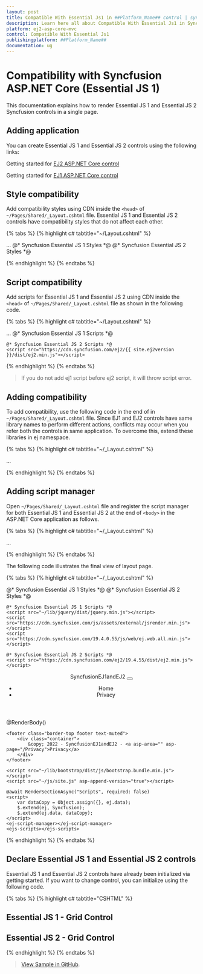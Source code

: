 ```yaml
---
layout: post
title: Compatible With Essential Js1 in ##Platform_Name## control | syncfusion
description: Learn here all about Compatible With Essential Js1 in Syncfusion ##Platform_Name## control.
platform: ej2-asp-core-mvc
control: Compatible With Essential Js1
publishingplatform: ##Platform_Name##
documentation: ug
---
```


# Compatibility with Syncfusion ASP.NET Core (Essential JS 1)

This documentation explains how to render Essential JS 1 and Essential JS 2 Syncfusion controls in a single page.

## Adding application

You can create Essential JS 1 and Essential JS 2 controls using the following links:

Getting started for [EJ2 ASP.NET Core control](https://ej2.syncfusion.com/aspnetcore/documentation/grid/getting-started-core/)

Getting started for [EJ1 ASP.NET Core control](https://help.syncfusion.com/aspnet-core/grid/getting-started)

## Style compatibility

Add compatibility styles using CDN inside the `<head>` of `~/Pages/Shared/_Layout.cshtml` file. Essential JS 1 and Essential JS 2 controls have compatibility styles that do not affect each other.

{% tabs %}
{% highlight c# tabtitle="~/Layout.cshtml" %}

<head>
    ...
    @* Syncfusion Essential JS 1 Styles *@
    <link href="https://cdn.syncfusion.com/{{ site.ej2version }}/js/web/material/ej.web.all.compatibility.min.css"  rel="stylesheet"/>
    @* Syncfusion Essential JS 2 Styles *@
    <link href="https://cdn.syncfusion.com/ej2/{{ site.ej2version }}/styles/compatibility/material.css" rel="stylesheet" />
</head>

{% endhighlight %}
{% endtabs %}

## Script compatibility

Add scripts for Essential JS 1 and Essential JS 2 using CDN inside the `<head>` of `~/Pages/Shared/_Layout.cshtml` file as shown in the following code.

{% tabs %}
{% highlight c# tabtitle="~/Layout.cshtml" %}

<head>
    ...
    @* Syncfusion Essential JS 1 Scripts *@
    <script src="~/lib/jquery/dist/jquery.min.js"></script>
    <script src="https://cdn.syncfusion.com/js/assets/external/jsrender.min.js"></script>
    <script src="https://cdn.syncfusion.com/{{ site.ej2version }}/js/web/ej.web.all.min.js"></script>

    @* Syncfusion Essential JS 2 Scripts *@
    <script src="https://cdn.syncfusion.com/ej2/{{ site.ej2version }}/dist/ej2.min.js"></script>
</head>

{% endhighlight %}
{% endtabs %}

> If you do not add ej1 script before ej2 script, it will throw script error.

## Adding compatibility

To add compatibility, use the following code in the end of <body> in `~/Pages/Shared/_Layout.cshtml` file. Since EJ1 and EJ2 controls have same library names to perform different actions, conflicts may occur when you refer both the controls in same application. To overcome this, extend these libraries in ej namespace.

{% tabs %}
{% highlight c# tabtitle="~/_Layout.cshtml" %}

<body>
...
    <script>
        var dataCopy = Object.assign({}, ej.data);
        $.extend(ej, Syncfusion);
        $.extend(ej.data, dataCopy);
    </script>
</body>

{% endhighlight %}
{% endtabs %}

## Adding script manager

Open `~/Pages/Shared/_Layout.cshtml` file and register the script manager for both Essential JS 1 and Essential JS 2 at the end of `<body>` in the ASP.NET Core application as follows. 

{% tabs %}
{% highlight c# tabtitle="~/_Layout.cshtml" %}

<body>
    ...
    <ej-script-manager></ej-script-manager>
    <ejs-scripts></ejs-scripts>
</body>

{% endhighlight %}
{% endtabs %}

The following code illustrates the final view of layout page.

{% tabs %}
{% highlight c# tabtitle="~/_Layout.cshtml" %}

<!DOCTYPE html>
<html lang="en">
<head>
    <meta charset="utf-8" />
    <meta name="viewport" content="width=device-width, initial-scale=1.0" />
    <title>@ViewData["Title"] - SyncfusionEJ1andEJ2</title>
    <link rel="stylesheet" href="~/lib/bootstrap/dist/css/bootstrap.min.css" />
    <link rel="stylesheet" href="~/css/site.css" asp-append-version="true" />
    <link rel="stylesheet" href="~/SyncfusionEJ1andEJ2.styles.css" asp-append-version="true" />
    @* Syncfusion Essential JS 1 Styles *@
    <link href="https://cdn.syncfusion.com/19.4.0.55/js/web/material/ej.web.all.compatibility.min.css"  rel="stylesheet"/>
    @* Syncfusion Essential JS 2 Styles *@
    <link href="https://cdn.syncfusion.com/ej2/19.4.55/styles/compatibility/material.css" rel="stylesheet" />

    @* Syncfusion Essential JS 1 Scripts *@
    <script src="~/lib/jquery/dist/jquery.min.js"></script>
    <script src="https://cdn.syncfusion.com/js/assets/external/jsrender.min.js"></script>
    <script src="https://cdn.syncfusion.com/19.4.0.55/js/web/ej.web.all.min.js"></script>

    @* Syncfusion Essential JS 2 Scripts *@
    <script src="https://cdn.syncfusion.com/ej2/19.4.55/dist/ej2.min.js"></script>
</head>
<body>
    <header>
        <nav class="navbar navbar-expand-sm navbar-toggleable-sm navbar-light bg-white border-bottom box-shadow mb-3">
            <div class="container">
                <a class="navbar-brand" asp-area="" asp-page="/Index">SyncfusionEJ1andEJ2</a>
                <button class="navbar-toggler" type="button" data-bs-toggle="collapse" data-bs-target=".navbar-collapse" aria-controls="navbarSupportedContent"
                        aria-expanded="false" aria-label="Toggle navigation">
                    <span class="navbar-toggler-icon"></span>
                </button>
                <div class="navbar-collapse collapse d-sm-inline-flex justify-content-between">
                    <ul class="navbar-nav flex-grow-1">
                        <li class="nav-item">
                            <a class="nav-link text-dark" asp-area="" asp-page="/Index">Home</a>
                        </li>
                        <li class="nav-item">
                            <a class="nav-link text-dark" asp-area="" asp-page="/Privacy">Privacy</a>
                        </li>
                    </ul>
                </div>
            </div>
        </nav>
    </header>
    <div class="container">
        <main role="main" class="pb-3">
            @RenderBody()
        </main>
    </div>

    <footer class="border-top footer text-muted">
        <div class="container">
            &copy; 2022 - SyncfusionEJ1andEJ2 - <a asp-area="" asp-page="/Privacy">Privacy</a>
        </div>
    </footer>

    <script src="~/lib/bootstrap/dist/js/bootstrap.bundle.min.js"></script>
    <script src="~/js/site.js" asp-append-version="true"></script>

    @await RenderSectionAsync("Scripts", required: false)
    <script>
        var dataCopy = Object.assign({}, ej.data);
        $.extend(ej, Syncfusion);
        $.extend(ej.data, dataCopy);
    </script>
    <ej-script-manager></ej-script-manager>
    <ejs-scripts></ejs-scripts>
</body>
</html>

{% endhighlight %}
{% endtabs %}

## Declare Essential JS 1 and Essential JS 2 controls

Essential JS 1 and Essential JS 2 controls have already been initialized via getting started. If you want to change control, you can initialize using the following code.

{% tabs %}
{% highlight c# tabtitle="CSHTML" %}

<h2> Essential JS 1 - Grid Control</h2>

<ej-grid id="FlatGrid" allow-paging="true">
    <e-datamanager url="https://services.odata.org/v4/northwind/northwind.svc/Orders" adaptor="ODataV4Adaptor"></e-datamanager>
    <e-columns>
        <e-column field="OrderID" header-text="Order ID" text-align="Right" width="70"></e-column>
        <e-column field="CustomerID" header-text="Customer ID" width="80"></e-column>
        <e-column field="EmployeeID" header-text="Employee ID" text-align="Left" width="75"></e-column>
        <e-column field="Freight" header-text="Freight" text-align="Right" format="{0:C2}" width="75"></e-column>
        <e-column field="ShipCity" header-text="Ship City" width="110"></e-column>
    </e-columns>
</ej-grid>

<h2> Essential JS 2 - Grid Control</h2>

<ejs-grid id="Grid" allowPaging="true">
    <e-data-manager url="https://services.odata.org/V4/Northwind/Northwind.svc/Orders" adaptor="ODataV4Adaptor" crossdomain="true"></e-data-manager>
    <e-grid-columns>
        <e-grid-column field="OrderID" headerText="Order ID" type="number" textAlign="Right" width="120"></e-grid-column>
        <e-grid-column field="CustomerID" headerText="Customer ID" type="string" width="140"></e-grid-column>
        <e-grid-column field="Freight" headerText="Freight" textAlign="Right" format="C2" width="120"></e-grid-column>
        <e-grid-column field="OrderDate" headerText="Order Date" format='yMd' textAlign="Right" width="140"></e-grid-column>
    </e-grid-columns>
</ejs-grid>

{% endhighlight %}
{% endtabs %}

> [View Sample in GitHub](https://github.com/SyncfusionExamples/ej2-aspcore-ej1compatibility).

